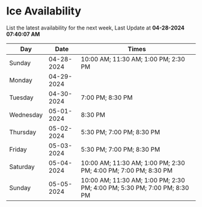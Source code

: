 # Ice Availability

List the latest availability for the next week, Last Update at **04-28-2024 07:40:07 AM**

| Day         | Date        | Times       |
| ----------- | ----------- | ----------- |
|Sunday|04-28-2024|10:00 AM; 11:30 AM; 1:00 PM; 2:30 PM|
|Monday|04-29-2024||
|Tuesday|04-30-2024|7:00 PM; 8:30 PM|
|Wednesday|05-01-2024|8:30 PM|
|Thursday|05-02-2024|5:30 PM; 7:00 PM; 8:30 PM|
|Friday|05-03-2024|5:30 PM; 7:00 PM; 8:30 PM|
|Saturday|05-04-2024|10:00 AM; 11:30 AM; 1:00 PM; 2:30 PM; 4:00 PM; 7:00 PM; 8:30 PM|
|Sunday|05-05-2024|10:00 AM; 11:30 AM; 1:00 PM; 2:30 PM; 4:00 PM; 5:30 PM; 7:00 PM; 8:30 PM|
